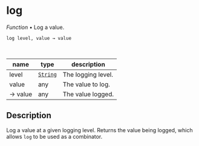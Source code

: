 # log

_Function_ &bull; Log a value.

<pre><code>log level, value &rarr; value</code></pre>
<br>

| name | type | description |
|------|------|-------------|
|level|[`String`][string]|The logging level.|
|value|any|The value to log.|
|&rarr; value|any|The value logged.|


## Description

Log a value at a given logging level. Returns the value being logged, which allows `log` to be used as a combinator.


[string]: https://developer.mozilla.org/en-US/docs/Web/JavaScript/Reference/Global_Objects/String